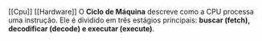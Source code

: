[[Cpu]]
[[Hardware]]
O **Ciclo de Máquina** descreve como a CPU processa uma instrução. Ele é dividido em três estágios principais: **buscar (fetch), decodificar (decode) e executar (execute)**.